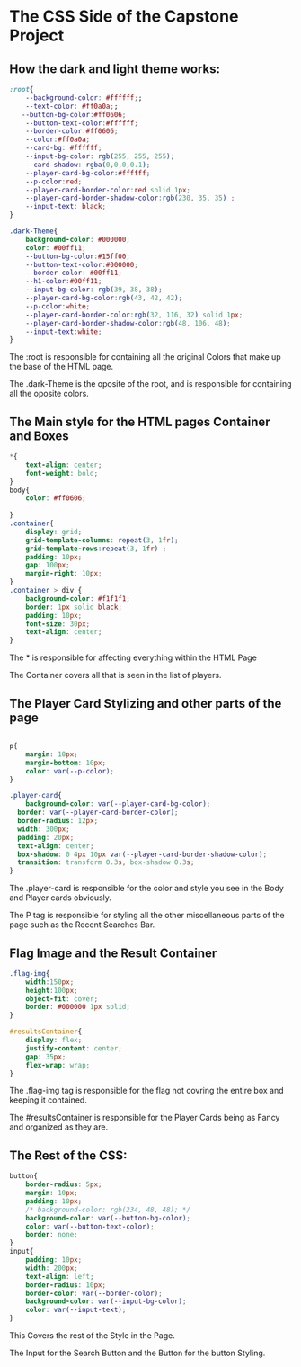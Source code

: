 # The CSS Side of the Capstone Project

## How the dark and light theme works:
``` CSS
:root{
    --background-color: #ffffff;;
    --text-color: #ff0a0a;;
   --button-bg-color:#ff0606;
    --button-text-color:#ffffff;
    --border-color:#ff0606;
    --color:#ff0a0a;
    --card-bg: #ffffff;
    --input-bg-color: rgb(255, 255, 255);
    --card-shadow: rgba(0,0,0,0.1);
    --player-card-bg-color:#ffffff;
    --p-color:red;
    --player-card-border-color:red solid 1px;
    --player-card-border-shadow-color:rgb(230, 35, 35) ;
    --input-text: black;
}

.dark-Theme{
    background-color: #000000;
    color: #00ff11;
    --button-bg-color:#15ff00;
    --button-text-color:#000000;
    --border-color: #00ff11;
    --h1-color:#00ff11;
    --input-bg-color: rgb(39, 38, 38);
    --player-card-bg-color:rgb(43, 42, 42);
    --p-color:white;
    --player-card-border-color:rgb(32, 116, 32) solid 1px;
    --player-card-border-shadow-color:rgb(48, 106, 48);
    --input-text:white;
}
```

The :root is responsible for containing all the original Colors that make up the base of the HTML page.

The .dark-Theme is the oposite of the root, and is responsible for containing all the oposite colors.

## The Main style for the HTML pages Container and Boxes
```CSS
*{
    text-align: center;
    font-weight: bold;
}
body{
    color: #ff0606;
    
}
.container{
    display: grid;
    grid-template-columns: repeat(3, 1fr);
    grid-template-rows:repeat(3, 1fr) ;
    padding: 10px;
    gap: 100px;
    margin-right: 10px;
}
.container > div {
    background-color: #f1f1f1;
    border: 1px solid black;
    padding: 10px;
    font-size: 30px;
    text-align: center;
}
```
The * is responsible for affecting everything within the HTML Page

The Container covers all that is seen in the list of players.

## The Player Card Stylizing and other parts of the page

``` CSS

p{
    margin: 10px;
    margin-bottom: 10px;
    color: var(--p-color);
}

.player-card{
    background-color: var(--player-card-bg-color);
  border: var(--player-card-border-color);
  border-radius: 12px;
  width: 300px;
  padding: 20px;
  text-align: center;
  box-shadow: 0 4px 10px var(--player-card-border-shadow-color);
  transition: transform 0.3s, box-shadow 0.3s;
}

``` 

The .player-card is responsible for the color and style you see in the Body and Player cards obviously.

The P tag is responsible for styling all the other miscellaneous parts of the page such as the Recent Searches Bar.

## Flag Image and the Result Container

```CSS 
.flag-img{
    width:150px;
    height:100px;
    object-fit: cover;
    border: #000000 1px solid;
}

#resultsContainer{
    display: flex;
    justify-content: center;
    gap: 35px;
    flex-wrap: wrap;
}
```

The .flag-img tag is responsible for the flag not covring the entire box and keeping it contained.

The #resultsContainer is responsible for the Player Cards being as Fancy and organized as they are.

## The Rest of the CSS:

```CSS 
button{
    border-radius: 5px;
    margin: 10px;
    padding: 10px;
    /* background-color: rgb(234, 48, 48); */
    background-color: var(--button-bg-color);
    color: var(--button-text-color);
    border: none;
}
input{
    padding: 10px;
    width: 200px;
    text-align: left;
    border-radius: 10px;
    border-color: var(--border-color);
    background-color: var(--input-bg-color);
    color: var(--input-text);
}
```
This Covers the rest of the Style in the Page.

The Input for the Search Button and the Button for the button Styling.
